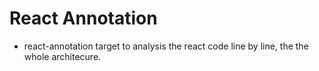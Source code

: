 # React Annotation
- react-annotation target to analysis the react code line by line, the the whole architecure.
